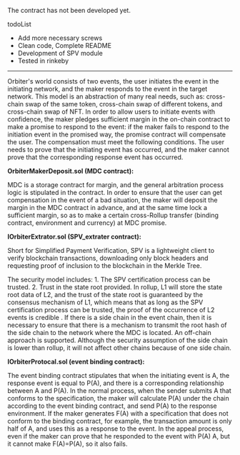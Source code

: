 The contract has not been developed yet.

todoList

- Add more necessary screws
- Clean code, Complete README
- Development of SPV module
- Tested in rinkeby

---

Orbiter's world consists of two events, the user initiates the event in the initiating network, and the maker responds to the event in the target network. This model is an abstraction of many real needs, such as: cross-chain swap of the same token, cross-chain swap of different tokens, and cross-chain swap of NFT. In order to allow users to initiate events with confidence, the maker pledges sufficient margin in the on-chain contract to make a promise to respond to the event: if the maker fails to respond to the initiation event in the promised way, the promise contract will compensate the user. The compensation must meet the following conditions. The user needs to prove that the initiating event has occurred, and the maker cannot prove that the corresponding response event has occurred.

**OrbiterMakerDeposit.sol (MDC contract):**

MDC is a storage contract for margin, and the general arbitration process logic is stipulated in the contract. In order to ensure that the user can get compensation in the event of a bad situation, the maker will deposit the margin in the MDC contract in advance, and at the same time lock a sufficient margin, so as to make a certain cross-Rollup transfer (binding contract, environment and currency) at MDC promise.

**IOrbiterExtrator.sol (SPV_extrater contract):**

Short for Simplified Payment Verification, SPV is a lightweight client to verify blockchain transactions, downloading only block headers and requesting proof of inclusion to the blockchain in the Merkle Tree.

The security model includes: 1. The SPV certification process can be trusted. 2. Trust in the state root provided. In rollup, L1 will store the state root data of L2, and the trust of the state root is guaranteed by the consensus mechanism of L1, which means that as long as the SPV certification process can be trusted, the proof of the occurrence of L2 events is credible . If there is a side chain in the event chain, then it is necessary to ensure that there is a mechanism to transmit the root hash of the side chain to the network where the MDC is located. An off-chain approach is supported. Although the security assumption of the side chain is lower than rollup, it will not affect other chains because of one side chain.

**IOrbiterProtocal.sol (event binding contract):**

The event binding contract stipulates that when the initiating event is A, the response event is equal to P(A), and there is a corresponding relationship between A and P(A). In the normal process, when the sender submits A that conforms to the specification, the maker will calculate P(A) under the chain according to the event binding contract, and send P(A) to the response environment. If the maker generates F(A) with a specification that does not conform to the binding contract, for example, the transaction amount is only half of A, and uses this as a response to the event. In the appeal process, even if the maker can prove that he responded to the event with P(A) A, but it cannot make F(A)=P(A), so it also fails.
